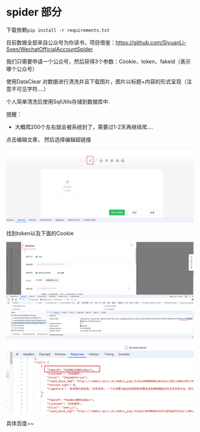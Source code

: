 # spider 部分

下载依赖`pip install -r requirements.txt` 


目前数据全部来自公众号为你读书，项目借鉴：https://github.com/SiyuanLi-Sven/WechatOfficialAccountSpider


我们只需要申请一个公众号，然后获得3个参数：Cookie、token、fakeid（表示哪个公众号）

使用DataClear 对数据进行清洗并且下载图片，图片以标题+内容的形式呈现（注意不可见字符....）

个人简单清洗后使用SqlUtils存储到数据库中.


提醒：
* 大概爬200个左右就会被系统封了，需要过1-2天再继续爬....

点击编辑文章， 然后选择编辑超链接

![img_1.png](img_1.png)

找到token以及下面的Cookie

![img.png](img.png)

![img_2.png](img_2.png)

具体百度~~